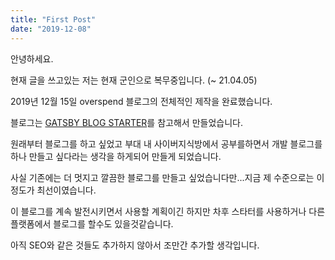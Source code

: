 ```yaml
---
title: "First Post"
date: "2019-12-08"
---
```


안녕하세요.

현재 글을 쓰고있는 저는 현재 군인으로 복무중입니다. (~ 21.04.05)

2019년 12월 15일 overspend 블로그의 전체적인 제작을 완료했습니다.

블로그는 [GATSBY BLOG STARTER](https://github.com/agneym/gatsby-blog-starter)를 참고해서 만들었습니다.

원래부터 블로그를 하고 싶었고 부대 내 사이버지식방에서 공부를하면서 개발 블로그를 하나 만들고 싶다라는 생각을 하게되어 만들게 되었습니다.

사실 기존에는 더 멋지고 깔끔한 블로그를 만들고 싶었습니다만...지금 제 수준으로는 이정도가 최선이였습니다.

이 블로그를 계속 발전시키면서 사용할 계획이긴 하지만 차후 스타터를 사용하거나 다른 플랫폼에서 블로그를 할수도 있을것같습니다.

아직 SEO와 같은 것들도 추가하지 않아서 조만간 추가할 생각입니다.

